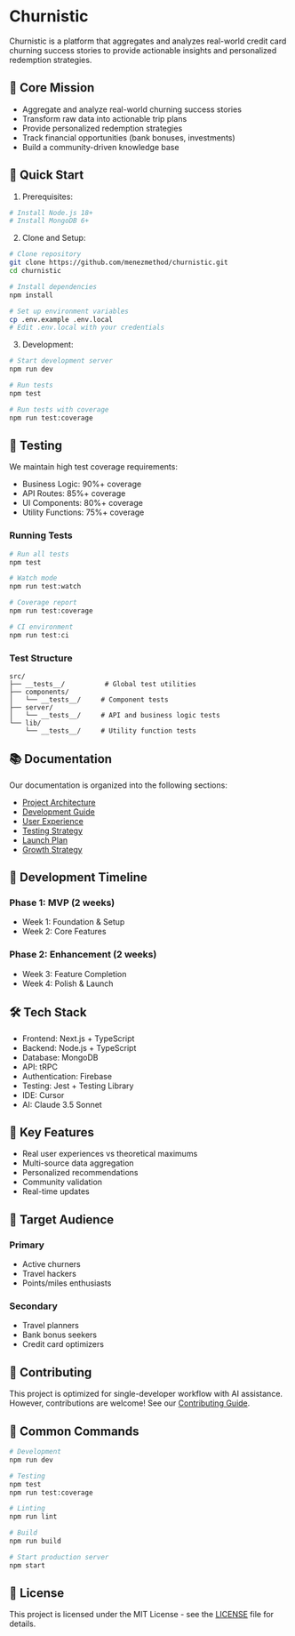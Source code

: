 # Churnistic

Churnistic is a platform that aggregates and analyzes real-world credit card churning success stories to provide actionable insights and personalized redemption strategies.

## 🎯 Core Mission

- Aggregate and analyze real-world churning success stories
- Transform raw data into actionable trip plans
- Provide personalized redemption strategies
- Track financial opportunities (bank bonuses, investments)
- Build a community-driven knowledge base

## 🎁 Quick Start

1. Prerequisites:

```bash
# Install Node.js 18+
# Install MongoDB 6+
```

2. Clone and Setup:

```bash
# Clone repository
git clone https://github.com/menezmethod/churnistic.git
cd churnistic

# Install dependencies
npm install

# Set up environment variables
cp .env.example .env.local
# Edit .env.local with your credentials
```

3. Development:

```bash
# Start development server
npm run dev

# Run tests
npm test

# Run tests with coverage
npm run test:coverage
```

## 🧪 Testing

We maintain high test coverage requirements:

- Business Logic: 90%+ coverage
- API Routes: 85%+ coverage
- UI Components: 80%+ coverage
- Utility Functions: 75%+ coverage

### Running Tests

```bash
# Run all tests
npm test

# Watch mode
npm run test:watch

# Coverage report
npm run test:coverage

# CI environment
npm run test:ci
```

### Test Structure

```
src/
├── __tests__/          # Global test utilities
├── components/
│   └── __tests__/     # Component tests
├── server/
│   └── __tests__/     # API and business logic tests
└── lib/
    └── __tests__/     # Utility function tests
```

## 📚 Documentation

Our documentation is organized into the following sections:

- [Project Architecture](docs/architecture/README.md)
- [Development Guide](docs/development/README.md)
- [User Experience](docs/user-experience/README.md)
- [Testing Strategy](docs/testing/README.md)
- [Launch Plan](docs/launch/README.md)
- [Growth Strategy](docs/growth/README.md)

## 🚀 Development Timeline

### Phase 1: MVP (2 weeks)

- Week 1: Foundation & Setup
- Week 2: Core Features

### Phase 2: Enhancement (2 weeks)

- Week 3: Feature Completion
- Week 4: Polish & Launch

## 🛠 Tech Stack

- Frontend: Next.js + TypeScript
- Backend: Node.js + TypeScript
- Database: MongoDB
- API: tRPC
- Authentication: Firebase
- Testing: Jest + Testing Library
- IDE: Cursor
- AI: Claude 3.5 Sonnet

## 🔑 Key Features

- Real user experiences vs theoretical maximums
- Multi-source data aggregation
- Personalized recommendations
- Community validation
- Real-time updates

## 👥 Target Audience

### Primary

- Active churners
- Travel hackers
- Points/miles enthusiasts

### Secondary

- Travel planners
- Bank bonus seekers
- Credit card optimizers

## 📅 Contributing

This project is optimized for single-developer workflow with AI assistance. However, contributions are welcome! See our [Contributing Guide](docs/development/CONTRIBUTING.md).

## 📝 Common Commands

```bash
# Development
npm run dev

# Testing
npm test
npm run test:coverage

# Linting
npm run lint

# Build
npm run build

# Start production server
npm start
```

## 📄 License

This project is licensed under the MIT License - see the [LICENSE](LICENSE) file for details.
